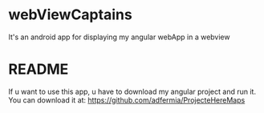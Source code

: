 # webViewCaptains
It's an android app for displaying my angular webApp in a webview

# README
If u want to use this app, u have to download my angular project and run it. You can download it at:
https://github.com/adfermia/ProjecteHereMaps
